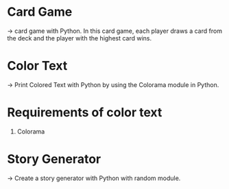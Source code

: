 # Card Game 

-> card game with Python. In this card game, each player draws a card from the deck and the player with the highest card wins.
 
 
# Color Text

-> Print Colored Text with Python by using the Colorama module in Python.
 
# Requirements of color text
 1. Colorama
 
# Story Generator

-> Create a story generator with Python with random module.



 
 


